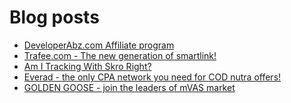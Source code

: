 # Blog posts
<!-- BLOG-POST-LIST:START -->
- [DeveloperAbz.com Affiliate program](https://afflift.com/f/threads/developerabz-com-affiliate-program.10569/)
- [Trafee.com - The new generation of smartlink!](https://afflift.com/f/threads/trafee-com-the-new-generation-of-smartlink.6265/)
- [Am I Tracking With Skro Right?](https://afflift.com/f/threads/am-i-tracking-with-skro-right.10565/)
- [Everad - the only CPA network you need for COD nutra offers!](https://afflift.com/f/threads/everad-the-only-cpa-network-you-need-for-cod-nutra-offers.7700/)
- [GOLDEN GOOSE - join the leaders of mVAS market](https://afflift.com/f/threads/golden-goose-join-the-leaders-of-mvas-market.5191/)
<!-- BLOG-POST-LIST:END -->
